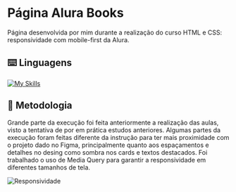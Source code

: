# Página Alura Books

Página desenvolvida por mim durante a realização do curso HTML e CSS: responsividade com mobile-first da Alura.

## ⌨️ Linguagens

[![My Skills](https://skillicons.dev/icons?i=html,css)](https://skillicons.dev)

## 📜 Metodologia

Grande parte da execução foi feita anteriormente a realização das aulas, visto a tentativa de por em prática estudos anteriores.
Algumas partes da execução foram feitas diferente da instrução para ter mais proximidade com o projeto dado no Figma, principalmente quanto aos espaçamentos e detalhes no desing como sombra nos cards e textos destacados. 
Foi trabalhado o uso de Media Query para garantir a responsividade em diferentes tamanhos de tela. 

![Responsividade](https://github.com/KamiBicalho/alurabooks-mobilefirst/assets/132604923/8ea3e5b5-66ee-40ed-ae34-675562573870)

